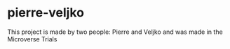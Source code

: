 # pierre-veljko
This project is made by two people: Pierre and Veljko and was made in the Microverse Trials
